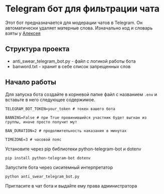# Telegram бот для фильтрации чата

Этот бот предназначается для модерации чатов в Telegram. Он автоматически удаляет матерные слова. Изначально код и словарь взяты у [Алексея](https://github.com/FilimonovAlexey/anti-spam-telegram-bot)

## Структура проекта
- anti_swear_telegram_bot.py - файл с логикой работы бота
- banword.txt - хранит в себе список запрещенных слов

## Начало работы
Для запуска бота создайте в корневой папке файл с названием `.env` и вставьте в него cледующее содержимое.

`TELEGRAM_BOT_TOKEN=your_token # токен вашего бота` 

`BANNING=False # при True провинившийся участник будет выгнан из группы, иначе просто получит мут` 

`BAN_DURATION=2 # продолжительность наказания в минутах` 

`TIMEZONE=3 # часовой пояс`


Установите через pip библиотеки python-telegram-bot и dotenv

`pip install python-telegram-bot dotenv` 

Запустите бота через сиситемный интерпретатор

`python anti_swear_telegram_bot.py`

Пригласите в чат бота и выдайте ему права администратора
